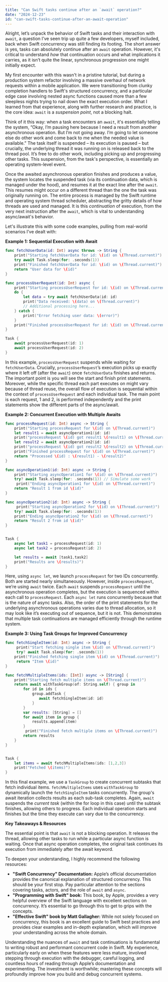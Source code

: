 ```yaml
---
title: "Can Swift tasks continue after an `await` operation?"
date: "2024-12-23"
id: "can-swift-tasks-continue-after-an-await-operation"
---
```


Alright, let’s unpack the behavior of Swift tasks and their interaction with `await`, a question I’ve seen trip up quite a few developers, myself included, back when Swift concurrency was still finding its footing. The short answer is yes, tasks can absolutely continue after an `await` operation. However, it's critical to understand *how* that continuation occurs and what implications it carries, as it isn’t quite the linear, synchronous progression one might initially expect.

My first encounter with this wasn't in a pristine tutorial, but during a production system refactor involving a massive overhaul of network requests within a mobile application. We were transitioning from clunky completion handlers to Swift's structured concurrency, and a particular edge case involving nested async functions caused more than a few sleepless nights trying to nail down the exact execution order. What I learned from that experience, along with further research and practice, is the core idea: `await` is a *suspension point*, not a blocking halt.

Think of it this way: when a task encounters an `await`, it's essentially telling the system, “Okay, I’m pausing here because I need a result from another asynchronous operation. But I’m not going away. I’m going to let someone else do other work and come back to me when the needed value is available.” The task itself is suspended – its execution is paused – but crucially, the underlying thread it was running on is released back to the thread pool. It’s free to do other work, including picking up and progressing other tasks. This suspension, from the task's perspective, is essentially an operating system-level event.

Once the awaited asynchronous operation finishes and produces a value, the system locates the suspended task (via its continuation data, which is managed under the hood), and resumes it at the exact line after the `await`. This resumes might occur on a different thread than the one the task was originally running on. The entire process is managed by the Swift runtime and operating system thread scheduler, abstracting the gritty details of how threads are used and managed. It is this *continuation* of execution, from the very next instruction after the `await`, which is vital to understanding async/await's behavior.

Let's illustrate this with some code examples, pulling from real-world scenarios I’ve dealt with:

**Example 1: Sequential Execution with Await**

```swift
func fetchUserData(id: Int) async throws -> String {
    print("Starting fetchUserData for id: \(id) on \(Thread.current)")
    try await Task.sleep(for: .seconds(1))
    print("Finished fetchUserData for id: \(id) on \(Thread.current)")
    return "User data for \(id)"
}

func processUserRequest(id: Int) async {
    print("Starting processUserRequest for id: \(id) on \(Thread.current)")
    do {
        let data = try await fetchUserData(id: id)
        print("Data received: \(data) on \(Thread.current)")
        // Additional processing here...
    } catch {
        print("Error fetching user data: \(error)")
    }
    print("Finished processUserRequest for id: \(id) on \(Thread.current)")
}

Task {
    await processUserRequest(id: 1)
    await processUserRequest(id: 2)
}
```

In this example, `processUserRequest` suspends while waiting for `fetchUserData`. Crucially, `processUserRequest`’s execution picks up exactly where it left off (after the `await`) once `fetchUserData` finishes and returns. The important point is you will see the start and finish print statements. Moreover, while the specific thread each part executes on might vary because of thread reuse, the overall flow of execution is sequential within the context of `processUserRequest` and each individual task. The main point is each request, 1 and 2, is performed independently and the print statements show the different parts of the async/await.

**Example 2: Concurrent Execution with Multiple Awaits**

```swift
func processRequest(id: Int) async -> String {
    print("Starting processRequest for \(id) on \(Thread.current)")
    let result1 = await asyncOperation1(id: id)
    print("processRequest \(id) got result1 \(result1) on \(Thread.current)")
    let result2 = await asyncOperation2(id: id)
    print("processRequest \(id) got result2 \(result2) on \(Thread.current)")
    print("Finished processRequest for \(id) on \(Thread.current)")
    return "Processed \(id) : \(result1) - \(result2)"
}

func asyncOperation1(id: Int) async -> String {
    print("Starting asyncOperation1 for \(id) on \(Thread.current)")
    try? await Task.sleep(for: .seconds(1)) // Simulate some work
     print("Ending asyncOperation1 for \(id) on \(Thread.current)")
    return "Result 1 from id \(id)"
}

func asyncOperation2(id: Int) async -> String {
     print("Starting asyncOperation2 for \(id) on \(Thread.current)")
    try? await Task.sleep(for: .seconds(1))
    print("Ending asyncOperation2 for \(id) on \(Thread.current)")
    return "Result 2 from id \(id)"
}


Task {
    async let task1 = processRequest(id: 1)
    async let task2 = processRequest(id: 2)

    let results = await [task1,task2]
    print("Results are \(results)")
}
```

Here, using `async let`, we launch `processRequest` for two IDs concurrently. Both are started nearly simultaneously. However, inside `processRequest`, we’re using `await` twice. Each `await` suspends `processRequest` until the asynchronous operation completes, but the execution is sequenced within each call to `processRequest`. Each `async let` runs concurrently because that is the nature of async tasks. Also, the order of the print statements for the underlying asynchronous operations varies due to thread allocation, so it may look like it’s executing out of sequence, but it is not. This demonstrates that multiple task continuations are managed efficiently through the runtime system.

**Example 3: Using Task Groups for Improved Concurrency**

```swift
func fetchSingleItem(id: Int) async -> String {
     print("Start fetching single item \(id) on \(Thread.current)")
     try? await Task.sleep(for: .seconds(1))
    print("Finished fetching single item \(id) on \(Thread.current)")
     return "Item \(id)"
}

func fetchMultipleItems(ids: [Int]) async -> [String] {
    print("Starting fetch multiple items on \(Thread.current)")
    return await withTaskGroup(of: String.self) { group in
        for id in ids {
            group.addTask {
               await fetchSingleItem(id: id)
            }
        }
        var results: [String] = []
        for await item in group {
            results.append(item)
        }
         print("Finished fetch multiple items on \(Thread.current)")
        return results
    }
}


Task {
    let items = await fetchMultipleItems(ids: [1,2,3])
    print("Fetched \(items)")
}
```

In this final example, we use a `TaskGroup` to create concurrent subtasks that fetch individual items. `fetchMultipleItems` uses `withTaskGroup` to dynamically launch the `fetchSingleItem` tasks concurrently. The group's await iteration collects results as each sub-task completes. Again, `await` suspends the *current task* (within the for loop in this case) until the subtask finishes, allowing others to progress. Each individual operation starts and finishes but the time they execute can vary due to the concurrency.

**Key Takeaways & Resources**

The essential point is that `await` is not a blocking operation. It releases the thread, allowing other tasks to run while a particular async function is waiting. Once that async operation completes, the original task continues its execution from immediately after the await keyword.

To deepen your understanding, I highly recommend the following resources:

*   **"Swift Concurrency" Documentation:** Apple’s official documentation provides the canonical explanation of structured concurrency. This should be your first stop. Pay particular attention to the sections covering tasks, actors, and the role of `await` and `async`.
*   **"Programming with Swift" book:** This book, by Apple, provides a very helpful overview of the Swift language with excellent sections on concurrency. It’s essential to go through this to get to grips with the concepts.
*   **"Effective Swift" book by Matt Gallagher:** While not solely focused on concurrency, this book is an excellent guide to Swift best practices and provides clear examples and in-depth explanation, which will improve your understanding across the whole domain.

Understanding the nuances of `await` and task continuations is fundamental to writing robust and performant concurrent code in Swift. My experience, particularly early on when these features were less mature, involved stepping through execution with the debugger, careful logging, and countless hours of reading through Apple’s documentation and experimenting. The investment is worthwhile; mastering these concepts will profoundly improve how you build and debug concurrent systems.

